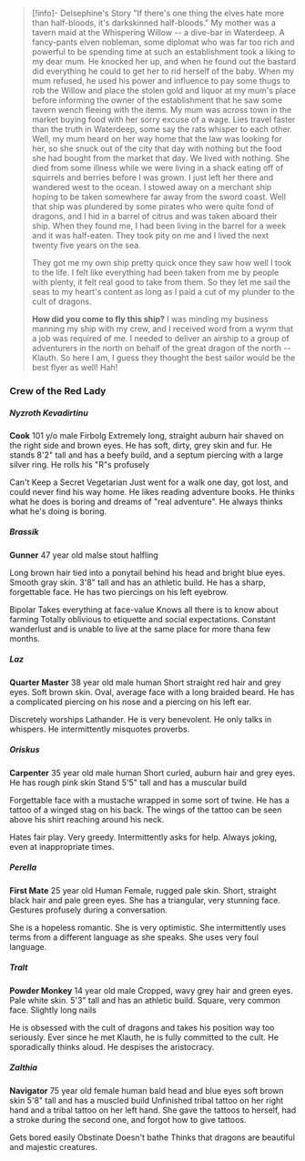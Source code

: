 >[!info]- Delsephine's Story
> "If there's one thing the elves hate more than half-bloods, it's darkskinned half-bloods."
> My mother was a tavern maid at the Whispering Willow -- a dive-bar in Waterdeep. A fancy-pants elven nobleman, some diplomat who was far too rich and powerful to be spending time at such an establishment took a liking to my dear mum. 
> He knocked her up, and when he found out the bastard did everything he could to get her to rid herself of the baby. When my mum refused, he used his power and influence to pay some thugs to rob the Willow and place the stolen gold and liquor at my mum's place before informing the owner of the establishment that he saw some tavern wench fleeing with the items.
> My mum was across town in the market buying food with her sorry excuse of a wage. Lies travel faster than the truth in Waterdeep, some say the rats whisper to each other.
> Well, my mum heard on her way home that the law was looking for her, so she snuck out of the city that day with nothing but the food she had bought from the market that day. We lived with nothing.
> She died from some illness while we were living in a shack eating off of squirrels and berries before I was grown. I just left her there and wandered west to the ocean. I stowed away on a merchant ship hoping to be taken somewhere far away from the sword coast.
> Well that ship was plundered by some pirates who were quite fond of dragons, and I hid in a barrel of citrus and was taken aboard their ship. When they found me, I had been living in the barrel for a week and it was half-eaten. They took pity on me and I lived the next twenty five years on the sea.
> 
> They got me my own ship pretty quick once they saw how well I took to the life. I felt like everything had been taken from me by people with plenty, it felt real good to take from them. So they let me sail the seas to my heart's content as long as I paid a cut of my plunder to the cult of dragons.
>
>
>**How did you come to fly this ship?**
>I was minding my business manning my ship with my crew, and I received word from a wyrm that a job was required of me. I needed to deliver an airship to a group of adventurers in the north on behalf of the great dragon of the north -- Klauth.
>So here I am, I guess they thought the best sailor would be the best flyer as well! Hah!



### Crew of the Red Lady
##### Nyzroth Kevadirtinu
**Cook**
101 y/o male Firbolg
Extremely long, straight auburn hair shaved on the right side and brown eyes.
He has soft, dirty, grey skin and fur.
He stands 8'2" tall and has a beefy build, and a septum piercing with a large silver ring.
He rolls his "R"s profusely

Can't Keep a Secret
Vegetarian
Just went for a walk one day, got lost, and could never find his way home.
He likes reading adventure books. He thinks what he does is boring and dreams of "real adventure".
He always thinks what he's doing is boring.
##### Brassik
**Gunner**
47 year old malse stout halfling

Long brown hair tied into a ponytail behind his head and bright blue eyes.
Smooth gray skin.
3'8" tall and has an athletic build.
He has a sharp, forgettable face.
He has two piercings on his left eyebrow.

Bipolar
Takes everything at face-value
Knows all there is to know about farming
Totally oblivious to etiquette and social expectations.
Constant wanderlust and is unable to live at the same place for more thana  few months.

##### Laz
**Quarter Master**
38 year old male human
Short straight red hair and grey eyes.
Soft brown skin.
Oval, average face with a long braided beard.
He has a complicated piercing on his nose and a piercing on his left ear.

Discretely worships Lathander.
He is very benevolent.
He only talks in whispers.
He intermittently misquotes proverbs.
##### Oriskus
**Carpenter**
35 year old male human
Short curled, auburn hair and grey eyes.
He has rough pink skin 
Stand 5'5" tall and has a muscular build

Forgettable face with a mustache wrapped in some sort of twine.
He has a tattoo of a winged stag on his back.
The wings of the tattoo can be seen above his shirt reaching around his neck.

Hates fair play.
Very greedy.
Intermittently asks for help.
Always joking, even at inappropriate times.

##### Perella
**First Mate**
25 year old Human Female, rugged pale skin.
Short, straight black hair and pale green eyes.
She has a triangular, very stunning face.
Gestures profusely during a conversation.

She is a hopeless romantic.
She is very optimistic.
She intermittently uses terms from a different language as she speaks.
She uses very foul language.
##### Tralt
**Powder Monkey**
14 year old male
Cropped, wavy grey hair and green eyes.
Pale white skin.
5'3" tall and has an athletic build.
Square, very common face.
Slightly long nails

He is obsessed with the cult of dragons and takes his position way too seriously.
Ever since he met Klauth, he is fully committed to the cult.
He sporadically thinks aloud.
He despises the aristocracy.

##### Zalthia
**Navigator**
75 year old female human
bald head and blue eyes
soft brown skin
5'8" tall and has a muscled build
Unfinished tribal tattoo on her right hand and a tribal tattoo on her left hand.
She gave the tattoos to herself, had a stroke during the second one, and forgot how to give tattoos.

Gets bored easily
Obstinate
Doesn't bathe
Thinks that dragons are beautiful and majestic creatures.